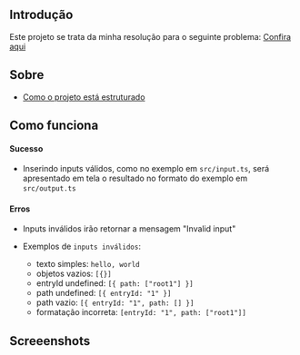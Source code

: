 ## Introdução

Este projeto se trata da minha resolução para o seguinte problema: [Confira aqui](./DESCRIPTION.md)

## Sobre

- [Como o projeto está estruturado](./STRUCTURE.md)

## Como funciona

#### Sucesso

- Inserindo inputs válidos, como no exemplo em `src/input.ts`, será apresentado em tela o resultado no formato do exemplo em `src/output.ts`

#### Erros

- Inputs inválidos irão retornar a mensagem "Invalid input"

- Exemplos de `inputs inválidos`:
  - texto simples: `hello, world`
  - objetos vazios: `[{}]`
  - entryId undefined: `[{ path: ["root1"] }]`
  - path undefined: `[{ entryId: "1" }]`
  - path vazio: `[{ entryId: "1", path: [] }]`
  - formatação incorreta: `[entryId: "1", path: ["root1"]]`

## Screeenshots
